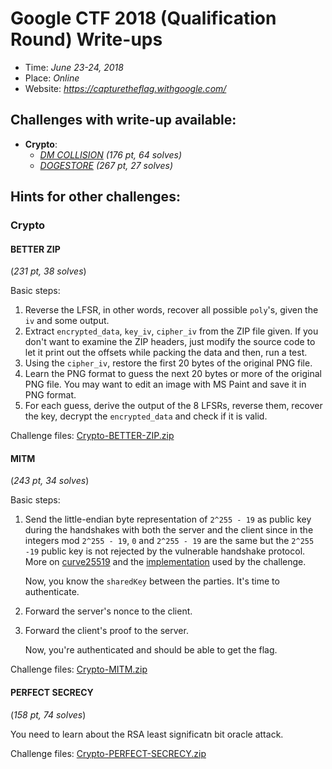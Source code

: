 # Google CTF 2018 (Qualification Round) Write-ups

- Time: _June 23-24, 2018_
- Place: _Online_
- Website: _https://capturetheflag.withgoogle.com/_

## Challenges with write-up available:

- **Crypto**:
  - _[DM COLLISION](Crypto-DM-COLLISION/README.md) (176 pt, 64 solves)_
  - _[DOGESTORE](Crypto-DOGESTORE/README.md) (267 pt, 27 solves)_

## Hints for other challenges:

### Crypto

#### BETTER ZIP

(_231 pt, 38 solves_)

Basic steps:

1. Reverse the LFSR, in other words, recover all possible `poly`'s, given the `iv` and some output.
2. Extract `encrypted_data`, `key_iv`, `cipher_iv` from the ZIP file given. If you don't want to examine the ZIP headers, just modify the source code to let it print out the offsets while packing the data and then, run a test.
3. Using the `cipher_iv`, restore the first 20 bytes of the original PNG file.
4. Learn the PNG format to guess the next 20 bytes or more of the original PNG file. You may want to edit an image with MS Paint and save it in PNG format.
5. For each guess, derive the output of the 8 LFSRs, reverse them, recover the key, decrypt the `encrypted_data` and check if it is valid.

Challenge files: [Crypto-BETTER-ZIP.zip](Crypto-BETTER-ZIP.zip)

#### MITM

(_243 pt, 34 solves_)

Basic steps:

1. Send the little-endian byte representation of `2^255 - 19` as public key during the handshakes with both the server and the client since in the integers mod `2^255 - 19`, `0` and `2^255 - 19` are the same but the `2^255 -19` public key is not rejected by the vulnerable handshake protocol. More on [curve25519](https://en.wikipedia.org/wiki/Curve25519) and the [implementation](http://cr.yp.to/ecdh/curve25519-20051115.pdf) used by the challenge.

    Now, you know the `sharedKey` between the parties. It's time to authenticate. 

2. Forward the server's nonce to the client.
3. Forward the client's proof to the server.

    Now, you're authenticated and should be able to get the flag.

Challenge files: [Crypto-MITM.zip](Crypto-MITM.zip)

#### PERFECT SECRECY

(_158 pt, 74 solves_)

You need to learn about the RSA least significatn bit oracle attack.

Challenge files: [Crypto-PERFECT-SECRECY.zip](Crypto-PERFECT-SECRECY.zip)
